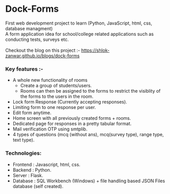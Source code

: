 # Dock-Forms

First web development project to learn (Python, JavaScript, html, css, database managment) <br />
A form application idea for school/college related applications such as conducting tests, surveys etc. <br /> <br />
Checkout the blog on this project :- https://shlok-zanwar.github.io/blogs/dock-forms <br />


### Key features :-
  * A whole new functionality of rooms
     * Create a group of students/users.
     * Rooms can then be assigned to the forms to restrict the visiblity of the forms to the users in the room.
  * Lock form Response (Currently accepting responses).
  * Limiting form to one response per user.
  * Edit form anytime.
  * Home screen with all previously created forms + rooms.
  * Dedicated page for responses in a pretty tabular format.
  * Mail verification OTP using smtplib.
  * 4 types of questions (mcq (without ans), mcq(survey type), range type, text type). <br />
  
### Technologies:
  * Frontend : Javascript, html, css.
  * Backend : Python.
  * Server : Flask.
  * Database : SQL Workbench (Windows) + file handling based JSON Files database (self created).